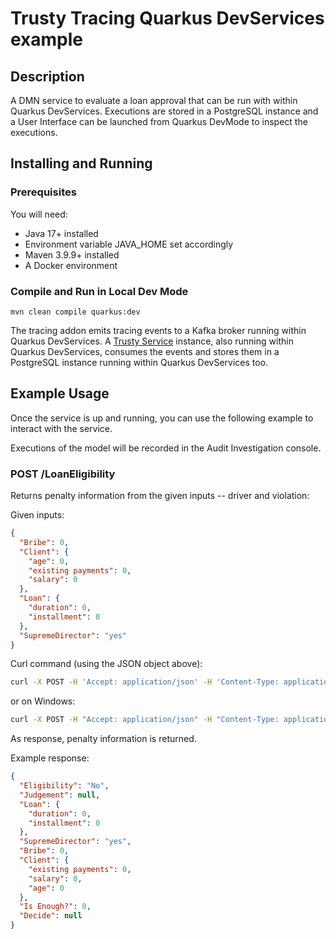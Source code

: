 # Trusty Tracing Quarkus DevServices example

## Description

A DMN service to evaluate a loan approval that can be run with within Quarkus DevServices. Executions are stored in a 
PostgreSQL instance and a User Interface can be launched from Quarkus DevMode to inspect the executions. 

## Installing and Running

### Prerequisites

You will need:
  - Java 17+ installed
  - Environment variable JAVA_HOME set accordingly
  - Maven 3.9.9+ installed
  - A Docker environment

### Compile and Run in Local Dev Mode

```
mvn clean compile quarkus:dev
```

The tracing addon emits tracing events to a Kafka broker running within Quarkus DevServices. A [Trusty Service](https://github.com/apache/incubator-kie-kogito-apps/tree/main/trusty)
instance, also running within Quarkus DevServices, consumes the events and stores them in a PostgreSQL instance running 
within Quarkus DevServices too. 

## Example Usage

Once the service is up and running, you can use the following example to interact with the service.

Executions of the model will be recorded in the Audit Investigation console.

### POST /LoanEligibility

Returns penalty information from the given inputs -- driver and violation:

Given inputs:

```json
{
  "Bribe": 0,
  "Client": {
    "age": 0,
    "existing payments": 0,
    "salary": 0
  },
  "Loan": {
    "duration": 0,
    "installment": 0
  },
  "SupremeDirector": "yes"
}
```

Curl command (using the JSON object above):

```sh
curl -X POST -H 'Accept: application/json' -H 'Content-Type: application/json' -d '{"Bribe": 0,"Client": {"age": 0,"existing payments": 0,"salary": 0},"Loan": {"duration": 0,"installment": 0},"SupremeDirector": "yes"}' http://localhost:8080/LoanEligibility
```
or on Windows:

```sh
curl -X POST -H "Accept: application/json" -H "Content-Type: application/json" -d "{\"Bribe\": 0,\"Client\": {\"age\": 0,\"existing payments\": 0,\"salary\": 0},\"Loan\": {\"duration\": 0,\"installment\": 0},\"SupremeDirector\": \"yes\"}" http://localhost:8080/LoanEligibility
```

As response, penalty information is returned.

Example response:

```json
{
  "Eligibility": "No",
  "Judgement": null,
  "Loan": {
    "duration": 0,
    "installment": 0
  },
  "SupremeDirector": "yes",
  "Bribe": 0,
  "Client": {
    "existing payments": 0,
    "salary": 0,
    "age": 0
  },
  "Is Enough?": 0,
  "Decide": null
}
```
